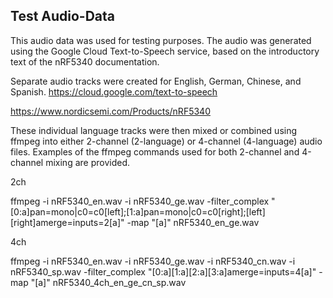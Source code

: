 ## Test Audio-Data

This audio data was used for testing purposes.
The audio was generated using the Google Cloud Text-to-Speech service, based on the introductory text of the nRF5340 documentation.

Separate audio tracks were created for English, German, Chinese, and Spanish.
https://cloud.google.com/text-to-speech

https://www.nordicsemi.com/Products/nRF5340



These individual language tracks were then mixed or combined using ffmpeg into either 2-channel (2-language) or 4-channel (4-language) audio files.
Examples of the ffmpeg commands used for both 2-channel and 4-channel mixing are provided.

2ch

ffmpeg -i nRF5340_en.wav -i nRF5340_ge.wav -filter_complex "[0:a]pan=mono|c0=c0[left];[1:a]pan=mono|c0=c0[right];[left][right]amerge=inputs=2[a]" -map "[a]" nRF5340_en_ge.wav

4ch

ffmpeg -i nRF5340_en.wav -i nRF5340_ge.wav -i nRF5340_cn.wav -i nRF5340_sp.wav -filter_complex "[0:a][1:a][2:a][3:a]amerge=inputs=4[a]" -map "[a]" nRF5340_4ch_en_ge_cn_sp.wav
